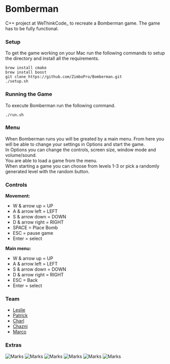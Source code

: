 # Bomberman

C++ project at WeThinkCode\_ to recreate a Bomberman game. The game has to be fully functional.

### Setup 

To get the game working on your Mac run the following commands to setup the directory
and install all the requirements. 
```
brew install cmake
brew install boost
git clone https://github.com/ZimboPro/Bomberman.git
./setup.sh
```

### Running the Game

To execute Bomberman run the following command. 
```
./run.sh
```

### Menu

When Bomberman runs you will be greated by a main menu. From here you will be able to change your settings in Options and start the game.  
In Options you can change the controls, screen size, window mode and volume/sound.  
You are able to load a game from the menu.  
When starting a game you can choose from levels 1-3 or pick a randomly generated level with the random button.  

### Controls

**Movement:**
-	W & arrow up = UP  
-	A & arrow left = LEFT  
-	S & arrow down = DOWN  
-	D & arrow right = RIGHT  
-	SPACE = Place Bomb  
-	ESC = pause game  
-	Enter = select  
  
**Main menu:**
-	W & arrow up = UP  
-	A & arrow left = LEFT  
-	S & arrow down = DOWN  
-	D & arrow right = RIGHT  
-	ESC = Back  
-	Enter = select  
  

### Team

- <a href="https://github.com/ZimboPro">Leslie</a>  
- <a href="https://github.com/P-Russell">Patrick</a>  
- <a href="https://github.com/cdpauwels">Charl</a>  
- <a href="https://github.com/ChazniK">Chazni</a>  
- <a href="https://github.com/Moondog360">Marco</a>

### Extras

![Marks](https://img.shields.io/badge/Language-c%2B%2B-red.svg)
![Marks](https://img.shields.io/badge/Leslie-Engine-blue.svg)
![Marks](https://img.shields.io/badge/Marco-Graphics-blue.svg)
![Marks](https://img.shields.io/badge/Patrick-AI-blue.svg)
![Marks](https://img.shields.io/badge/Chazne-Map-blue.svg)
![Marks](https://img.shields.io/badge/Charl-Menu-blue.svg)

